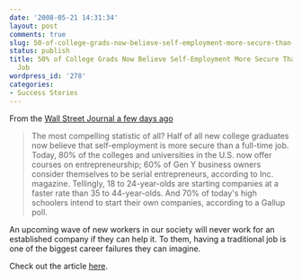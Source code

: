 ```yaml
---
date: '2008-05-21 14:31:34'
layout: post
comments: true
slug: 50-of-college-grads-now-believe-self-employment-more-secure-than-a-full-time-job
status: publish
title: 50% of College Grads Now Believe Self-Employment More Secure Than A Full Time
  Job
wordpress_id: '278'
categories:
- Success Stories
---
```


From the [Wall Street Journal a few days ago](http://online.wsj.com/article/SB121115437321202233.html)




> The most compelling statistic of all? Half of all new college graduates now believe that self-employment is more secure than a full-time job. Today, 80% of the colleges and universities in the U.S. now offer courses on entrepreneurship; 60% of Gen Y business owners consider themselves to be serial entrepreneurs, according to Inc. magazine. Tellingly, 18 to 24-year-olds are starting companies at a faster rate than 35 to 44-year-olds. And 70% of today's high schoolers intend to start their own companies, according to a Gallup poll.

An upcoming wave of new workers in our society will never work for an established company if they can help it. To them, having a traditional job is one of the biggest career failures they can imagine.



Check out the article [here](http://online.wsj.com/article/SB121115437321202233.html).
